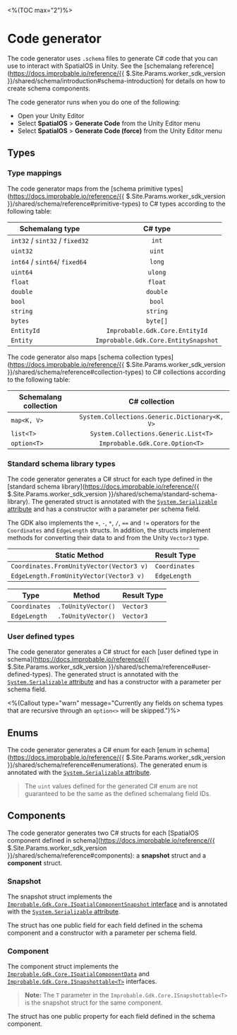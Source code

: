 <%(TOC max="2")%>

# Code generator

The code generator uses `.schema` files to generate C# code that you can use to interact with SpatialOS in Unity. See the [schemalang reference](https://docs.improbable.io/reference/{{ $.Site.Params.worker_sdk_version }}/shared/schema/introduction#schema-introduction) for details on how to create schema components.

The code generator runs when you do one of the following:

* Open your Unity Editor
* Select **SpatialOS** > **Generate Code** from the Unity Editor menu
* Select **SpatialOS** > **Generate Code (force)** from the Unity Editor menu

## Types

### Type mappings

The code generator maps from the [schema primitive types](https://docs.improbable.io/reference/{{ $.Site.Params.worker_sdk_version }}/shared/schema/reference#primitive-types) to C# types according to the following table:

| Schemalang type                |               C# type                |
|--------------------------------|:------------------------------------:|
| `int32` / `sint32` / `fixed32` |                `int`                 |
| `uint32`                       |                `uint`                |
| `int64` / `sint64`/ `fixed64`  |                `long`                |
| `uint64`                       |               `ulong`                |
| `float`                        |               `float`                |
| `double`                       |               `double`               |
| `bool`                         |                `bool`                |
| `string`                       |               `string`               |
| `bytes`                        |               `byte[]`               |
| `EntityId`                     |    `Improbable.Gdk.Core.EntityId`    |
| `Entity`                       | `Improbable.Gdk.Core.EntitySnapshot` |

The code generator also maps [schema collection types](https://docs.improbable.io/reference/{{ $.Site.Params.worker_sdk_version }}/shared/schema/reference#collection-types) to C# collections according to the following table:

| Schemalang collection |                 C# collection                 |
|-----------------------|:---------------------------------------------:|
| `map<K, V>`           | `System.Collections.Generic.Dictionary<K, V>` |
| `list<T>`             |     `System.Collections.Generic.List<T>`      |
| `option<T>`           |        `Improbable.Gdk.Core.Option<T>`        |

### Standard schema library types

The code generator generates a C# struct for each type defined in the [standard schema library](https://docs.improbable.io/reference/{{ $.Site.Params.worker_sdk_version }}/shared/schema/standard-schema-library). The generated struct is annotated with the [`System.Serializable` attribute](https://docs.unity3d.com/ScriptReference/Serializable.html) and has a constructor with a parameter per schema field.

The GDK also implements the `+`, `-`, `*`, `/`, `==` and `!=` operators for the `Coordinates` and `EdgeLength` structs. In addition, the structs implement methods for converting their data to and from the Unity `Vector3` type.

| Static Method                                            | Result Type            |
|----------------------------------------------------------|------------------------|
| `Coordinates.FromUnityVector(Vector3 v)`                 | `Coordinates`          |
| `EdgeLength.FromUnityVector(Vector3 v)`                  | `EdgeLength`           |

| Type                   | Method                      | Result Type            |
|------------------------|-----------------------------|------------------------|
| `Coordinates`          | `.ToUnityVector()`          | `Vector3`              |
| `EdgeLength`           | `.ToUnityVector()`          | `Vector3`              |


### User defined types

The code generator generates a C# struct for each [user defined type in schema](https://docs.improbable.io/reference/{{ $.Site.Params.worker_sdk_version }}/shared/schema/reference#user-defined-types). The generated struct is annotated with the [`System.Serializable` attribute](https://docs.unity3d.com/ScriptReference/Serializable.html) and has a constructor with a parameter per schema field.

<%(Callout type="warn" message="Currently any fields on schema types that are recursive through an `option<>` will be skipped.")%>

## Enums

The code generator generates a C# enum for each [enum in schema](https://docs.improbable.io/reference/{{ $.Site.Params.worker_sdk_version }}/shared/schema/reference#enumerations). The generated enum is annotated with the [`System.Serializable` attribute](https://docs.unity3d.com/ScriptReference/Serializable.html).

> The `uint` values defined for the generated C# enum are not guaranteed to be the same as the defined schemalang field IDs.

## Components

The code generator generates two C# structs for each [SpatialOS component defined in schema](https://docs.improbable.io/reference/{{ $.Site.Params.worker_sdk_version }}/shared/schema/reference#components): a **snapshot** struct and a **component** struct.

### Snapshot

The snapshot struct implements the [`Improbable.Gdk.Core.ISpatialComponentSnapshot` interface]({{.Site.BaseURL}}/api/core/i-spatial-component-snapshot) and is annotated with the [`System.Serializable` attribute](https://docs.unity3d.com/ScriptReference/Serializable.html).

The struct has one public field for each field defined in the schema component and a constructor with a parameter per schema field.

### Component

The component struct implements the [`Improbable.Gdk.Core.ISpatialComponentData`]({{.Site.BaseURL}}/api/core/i-spatial-component-data) and [`Improbable.Gdk.Core.ISnapshottable<T>`]({{.Site.BaseURL}}/api/core/i-snapshottable) interfaces.

> **Note:** The `T` parameter in the `Improbable.Gdk.Core.ISnapshottable<T>` is the snapshot struct for the same component.

The struct has one public property for each field defined in the schema component.
